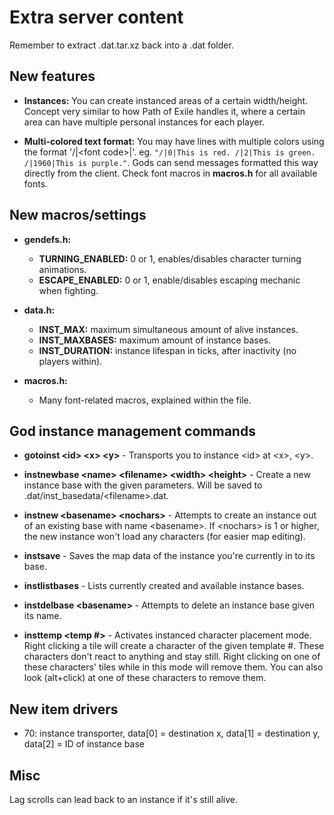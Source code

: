 # Extra server content

Remember to extract .dat.tar.xz back into a .dat folder.

## New features

- **Instances:** You can create instanced areas of a certain width/height. Concept very similar to how Path of Exile handles it, where a certain area can have multiple personal instances for each player.

- **Multi-colored text format:** You may have lines with multiple colors using the format '/|\<font code>|'.
eg. `"/|0|This is red. /|2|This is green. /|1960|This is purple."`. Gods can send messages formatted this way directly from the client. Check font macros in **macros.h** for all available fonts.

## New macros/settings
- **gendefs.h:**
    - **TURNING_ENABLED:** 0 or 1, enables/disables character turning animations.
    - **ESCAPE_ENABLED:** 0 or 1, enable/disables escaping mechanic when fighting.

- **data.h:**
    - **INST_MAX:** maximum simultaneous amount of alive instances.
    - **INST_MAXBASES:** maximum amount of instance bases.
    - **INST_DURATION:** instance lifespan in ticks, after inactivity (no players within).

- **macros.h:**
    - Many font-related macros, explained within the file.

## God instance management commands
- **gotoinst \<id> \<x> \<y>** - Transports you to instance \<id> at \<x>, \<y>.

- **instnewbase \<name> \<filename> \<width> \<height>** - Create a new instance base with the given parameters.
    Will be saved to .dat/inst_basedata/\<filename>.dat.

- **instnew \<basename> \<nochars>** - Attempts to create an instance out of an existing base with name \<basename>.
    If \<nochars> is 1 or higher, the new instance won't load any characters (for easier map editing).

- **instsave** - Saves the map data of the instance you're currently in to its base.

- **instlistbases** - Lists currently created and available instance bases.

- **instdelbase \<basename>** - Attempts to delete an instance base given its name.

- **insttemp \<temp #>** - Activates instanced character placement mode. Right clicking a tile will create a character of the given template #.
These characters don't react to anything and stay still. Right clicking on one of these characters' tiles while in this mode will remove them.
You can also look (alt+click) at one of these characters to remove them.

## New item drivers
- 70: instance transporter, data[0] = destination x, data[1] = destination y, data[2] = ID of instance base

## Misc
Lag scrolls can lead back to an instance if it's still alive.